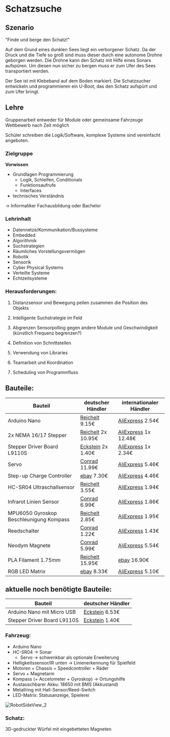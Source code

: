 # Schatzsuche

## Szenario

"Finde und berge den Schatz!"

Auf dem Grund eines dunklen Sees liegt ein verborgener Schatz. Da der Druck und die Tiefe so groß sind muss dieser durch eine autonome Drohne geborgen werden. Die Drohne kann den Schatz mit Hilfe eines Sonars aufspüren. Um diesen nun sicher zu bergen muss er zum Ufer des Sees transportiert werden.

Der See ist mit Klebeband auf dem Boden markiert. Die Schatzsucher entwickeln und programmieren ein U-Boot, das den Schatz aufspürt und zum Ufer bringt.


## Lehre

Gruppenarbeit entweder für Module oder gemeinsame Fahrzeuge
Wettbewerb nach Zeit möglich

Schüler schreiben die Logik/Software, komplexe Systeme sind vereinfacht angeboten.

### Zielgruppe 
**Vorwissen**
- Grundlagen Programmierung
  - Logik, Schleifen, Conditionals
  - Funktionsaufrufe
  - Interfaces
- technisches Verständnis

-> Informatiker Fachausbildung oder Bachelor

### Lehrinhalt
- Datennetze/Kommunikation/Bussysteme
- Embedded
- Algorithmik
- Suchstrategien
- Räumliches Vorstellungsvermögen
- Robotik
- Sensorik
- Cyber Physical Systems
- Verteilte Systeme
- Echtzeitsysteme


### Herausforderungen:
1. Distanzsensor und Bewegung peilen zusammen die Position des Objekts
2. Intelligente Suchstrategie im Feld
3. Abgrenzen Sensorpolling gegen andere Module und Geschwindigkeit (künstlich Frequenz begrenzen?)

4. Definition von Schnittstellen
5. Verwendung von Libraries
6. Teamarbeit und Koordination
7. Scheduling von Programmfluss


## Bauteile:

| Bauteil | deutscher Händler | internationaler Händler
| ------ | ------ | ------ |
| Arduino Nano | [Reichelt](https://www.reichelt.de/arduino-kompatibles-nano-board-atmega328-mini-usb-ard-nano-v3-p225690.html) 9.15€ | [AliExpress](https://de.aliexpress.com/item/32866959979.html) 2.54€
| 2x NEMA 16/17 Stepper | [Reichelt](https://www.reichelt.com/de/en/stepper-motor-nema-16-1-8-8-4-v-act-16hs2404lp1x-p260760.html)  2x 10.95€ | [AliExpress](https://de.aliexpress.com/item/4000368520911.html) 1x 12.48€
| Stepper Driver Board L9110S | [Eckstein](https://eckstein-shop.de/L9110-Dual-Channel-Stepper-Motor-Drive-Board-for-Arduino) 2x 1.40€ | [AliExpress](https://de.aliexpress.com/item/32973033865.html) 1x 2.34€
| Servo | [Conrad](https://www.conrad.de/de/p/reely-standard-servo-s-0060-mg-analog-servo-getriebe-material-metall-stecksystem-jr-2201971.html) 11.99€ | [AliExpress](https://de.aliexpress.com/item/4000595410056.html) 5.46€
| Step-up Charge Controller | [ebay](https://www.ebay.de/itm/USB-lithium-lipo-18650-battery-charger-3-7V-4-2V-to-5V-9V-12V-24V-step-up-mod-o/164121451272) 7.30€ | [AliExpress](https://de.aliexpress.com/item/32816412117.html) 4.46€
| HC-SR04 Ultraschallsensor | [Reichelt](https://www.reichelt.com/de/en/developer-boards-ultrasonic-distance-sensor-hc-sr04-debo-sen-ultra-p161487.html) 3.55€ | [AliExpress](https://de.aliexpress.com/item/32372099628.html) 1.94€
| Infrarot Linien Sensor | [Conrad](https://www.conrad.com/p/iduino-line-detector-st1140-1485324-33-5-v-dc-1-pcs-1485324) 6.99€ | [AliExpress](https://de.aliexpress.com/item/32981068185.html) 1.86€
| MPU6050 Gyroskop Beschleunigung Kompass | [Reichelt](https://www.reichelt.de/entwicklerboards-beschleunigung-gyroskop-mit-header-mpu-60-debo-sens-3axish-p266105.html) 2.85€ | [AliExpress](https://de.aliexpress.com/item/4000587196703.html) 1.95€
| Reedschalter | [Conrad](https://www.conrad.de/de/p/pic-pmc-0701-reed-kontakt-1-schliesser-150-v-dc-120-v-ac-0-5-a-10-w-503800.html) 1.22€ | [AliExpress](https://de.aliexpress.com/item/32803902404.html) 1.43€
| Neodym Magnete | [Conrad](https://www.conrad.de/de/p/maul-neodym-magnet-x-h-10-mm-x-3-mm-scheibe-silber-10-st-6166396-1796544.html) 5.99€ | [AliExpress](https://de.aliexpress.com/item/32796295596.html) 5.54€
| PLA Filament 1.75mm | [Reichelt](https://www.reichelt.com/de/en/pla-filament-1-75-mm-traffic-yellow-0-75-kg-m4p-20400211141-p277618.html) 15.95€ | [ebay](https://www.ebay.de/itm/3D-Drucker-Filament-1kg-PLA-1-75mm-Durchmesser-Spule-Rolle-1000g-Made-in-DE/401619975552) 16.90€
| RGB LED Matrix | [ebay](https://www.ebay.de/itm/WS2812-RGB-LED-Breakout-Modul-8x8-Matrix-8-12-16-24-Rund-Ring-Neopixel-AUSWAHL/293201996955) 8.33€ | [AliExpress](https://de.aliexpress.com/item/4000193732451.html) 5.10€

## aktuelle noch benötigte Bauteile:

| Bauteil | deutscher Händler
| ------ | ------ |
| Arduino Nano mit Micro USB | [Eckstein](https://eckstein-shop.de/HIMALAYA-basic-Nano-V32-Board-Atmega328P-Arduino-kompatibel-Micro-USB-CP2104-USB-UART-IC) 6.53€
| Stepper Driver Board L9110S | [Eckstein](https://eckstein-shop.de/L9110-Dual-Channel-Stepper-Motor-Drive-Board-for-Arduino) 1.40€

### Fahrzeug:
- Arduino Nano
- HC-SR04 -> Sonar
  - Servo -> schwenkbar als optionale Erweiterung
- Helligkeitssensor/IR unten -> Linienerkennung für Spielfeld
- Motoren + Chassis + Speedcontroller + Räder
- Servo + Magnetarm
- Kompass (+ Accelometer + Gyroskop) -> Ortungshilfe 
- Austauschbarer Akku: 18650 mit BMS (Akkustand)
- Metallring mit Hall-Sensor/Reed-Switch
- LED-Matrix: Statusanzeige, Spielerei

![RobotSideView_2](uploads/587a1fbc9a4e0d4cce2b92f506833a0c/RobotSideView_2.png)


### Schatz:
3D-gedruckter Würfel mit eingebetteten Magneten




